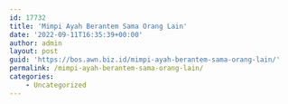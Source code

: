 ```yaml
---
id: 17732
title: 'Mimpi Ayah Berantem Sama Orang Lain'
date: '2022-09-11T16:35:39+00:00'
author: admin
layout: post
guid: 'https://bos.awn.biz.id/mimpi-ayah-berantem-sama-orang-lain/'
permalink: /mimpi-ayah-berantem-sama-orang-lain/
categories:
    - Uncategorized
---
```


